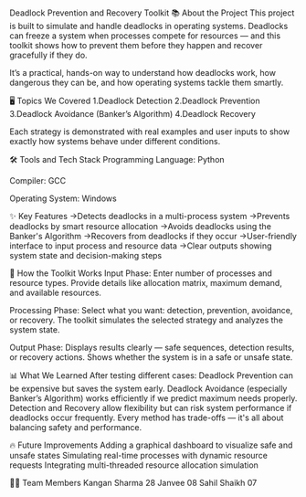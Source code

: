 Deadlock Prevention and Recovery Toolkit
📚 About the Project
This project is built to simulate and handle deadlocks in operating systems. Deadlocks can freeze a system when processes compete for resources — and this toolkit shows how to prevent them before they happen and recover gracefully if they do.

It’s a practical, hands-on way to understand how deadlocks work, how dangerous they can be, and how operating systems tackle them smartly.

🖥️ Topics We Covered
1.Deadlock Detection
2.Deadlock Prevention
3.Deadlock Avoidance (Banker’s Algorithm)
4.Deadlock Recovery

Each strategy is demonstrated with real examples and user inputs to show exactly how systems behave under different conditions.

🛠️ Tools and Tech Stack
Programming Language: Python

Compiler: GCC

Operating System: Windows

✨ Key Features
->Detects deadlocks in a multi-process system
->Prevents deadlocks by smart resource allocation
->Avoids deadlocks using the Banker's Algorithm
->Recovers from deadlocks if they occur
->User-friendly interface to input process and resource data
->Clear outputs showing system state and decision-making steps

🧠 How the Toolkit Works
Input Phase:
Enter number of processes and resource types.
Provide details like allocation matrix, maximum demand, and available resources.

Processing Phase:
Select what you want: detection, prevention, avoidance, or recovery.
The toolkit simulates the selected strategy and analyzes the system state.

Output Phase:
Displays results clearly — safe sequences, detection results, or recovery actions.
Shows whether the system is in a safe or unsafe state.

📊 What We Learned
After testing different cases:
Deadlock Prevention can be expensive but saves the system early.
Deadlock Avoidance (especially Banker’s Algorithm) works efficiently if we predict maximum needs properly.
Detection and Recovery allow flexibility but can risk system performance if deadlocks occur frequently.
Every method has trade-offs — it's all about balancing safety and performance.

🔥 Future Improvements
Adding a graphical dashboard to visualize safe and unsafe states
Simulating real-time processes with dynamic resource requests
Integrating multi-threaded resource allocation simulation

👩‍💻 Team Members
Kangan Sharma 28
Janvee 08
Sahil Shaikh 07
